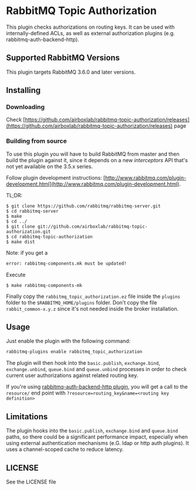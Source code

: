 # RabbitMQ Topic Authorization #

This plugin checks authorizations on routing keys. It can be used with internally-defined ACLs, as well as external authorization plugins (e.g. rabbitmq-auth-backend-http).

## Supported RabbitMQ Versions ##

This plugin targets RabbitMQ 3.6.0 and later versions.

## Installing ##

### Downloading ###

Check [https://github.com/airboxlab/rabbitmq-topic-authorization/releases](https://github.com/airboxlab/rabbitmq-topic-authorization/releases) page

### Building from source ###

To use this plugin you will have to build RabbitMQ from master and
then build the plugin against it, since it depends on a new
_interceptors_ API that's not yet available on the 3.5.x series.

Follow plugin development instructions:
[http://www.rabbitmq.com/plugin-development.html](http://www.rabbitmq.com/plugin-development.html).

TL;DR: 

    $ git clone https://github.com/rabbitmq/rabbitmq-server.git
    $ cd rabbitmq-server
    $ make
    $ cd ../
    $ git clone git://github.com/airboxlab/rabbitmq-topic-authorization.git
    $ cd rabbitmq-topic-authorization
    $ make dist

Note: if you get a 

```bash
error: rabbitmq-components.mk must be updated!
```

Execute

    $ make rabbitmq-components-mk

Finally copy the `rabbitmq_topic_authorization.ez` file inside the `plugins` folder to the
`$RABBITMQ_HOME/plugins` folder. Don't copy the file
`rabbit_common-x.y.z` since it's not needed inside the broker
installation.

## Usage ##

Just enable the plugin with the following command:

```bash
rabbitmq-plugins enable rabbitmq_topic_authorization
```

The plugin will then hook into the `basic.publish`, `exchange.bind`, `exchange.unbind`, `queue.bind` and `queue.unbind` processes in order to
check current user authorizations against related routing key.

If you're using [rabbitmq-auth-backend-http plugin](https://github.com/rabbitmq/rabbitmq-auth-backend-http), you will get a call to the `resource/` end point with `?resource=routing_key&name=<routing key definition>`

## Limitations ##

The plugin hooks into the `basic.publish`, `exchange.bind` and `queue.bind` paths, so there could be a significant performance impact, especially when using external authentication mechanisms (e.G. ldap or http auth plugins). It uses a channel-scoped cache to reduce latency.

## LICENSE ##

See the LICENSE file


